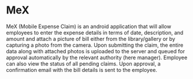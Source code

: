# MeX

MeX (Mobile Expense Claim) is an android application that will allow employees to enter the expense details in terms of date, description, and amount and attach a picture of bill either from the library/gallery or by capturing a photo from the camera. Upon submitting the claim, the entire data along with attached photos is uploaded to the server and queued for approval automatically by the relevant authority (here manager). Employee can also view the status of all pending claims. Upon approval, a confirmation email with the bill details is sent to the employee.
